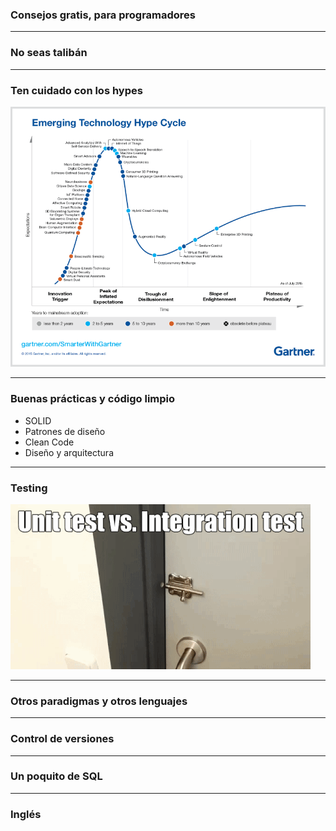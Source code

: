 ### Consejos gratis, para programadores

---

### No seas talibán

--- 

### Ten cuidado con los hypes

![hypes](assets/img/gartner.png)

---
### Buenas prácticas y código limpio
- SOLID
- Patrones de diseño
- Clean Code
- Diseño y arquitectura

---
### Testing
![test](assets/img/test.gif)

---

### Otros paradigmas y otros lenguajes

---
### Control de versiones

---
### Un poquito de SQL 

--- 
### Inglés





